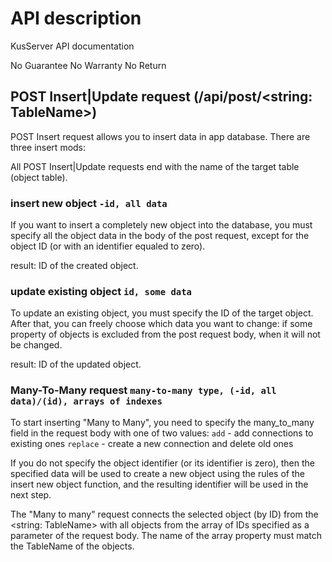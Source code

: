 # API description

KusServer API documentation

No Guarantee No Warranty No Return

## POST Insert|Update request (/api/post/<string: TableName>)

POST Insert request allows you to insert data in app database. There are three insert mods:

All POST Insert|Update requests end with the name of the target table (object table).

### insert new object `-id, all data`

If you want to insert a completely new object into the database, you must specify all the object data in the body of the post request, except for the object ID (or with an identifier equaled to zero).

result: ID of the created object.

### update existing object `id, some data`

To update an existing object, you must specify the ID of the target object. After that, you can freely choose which data you want to change: if some property of objects is excluded from the post request body, when it will not be changed.

result: ID of the updated object.

### Many-To-Many request `many-to-many type, (-id, all data)/(id), arrays of indexes`

To start inserting "Many to Many", you need to specify the many_to_many field in the request body with one of two values:
`add` - add connections to existing ones 
`replace` - create a new connection and delete old ones


If you do not specify the object identifier (or its identifier is zero), then the specified data will be used to create a new object using the rules of the insert new object function, and the resulting identifier will be used in the next step.
 
The "Many to many" request connects the selected object (by ID) from the <string: TableName> with all objects from the array of IDs specified as a parameter of the request body. The name of the array property must match the TableName of the objects.
